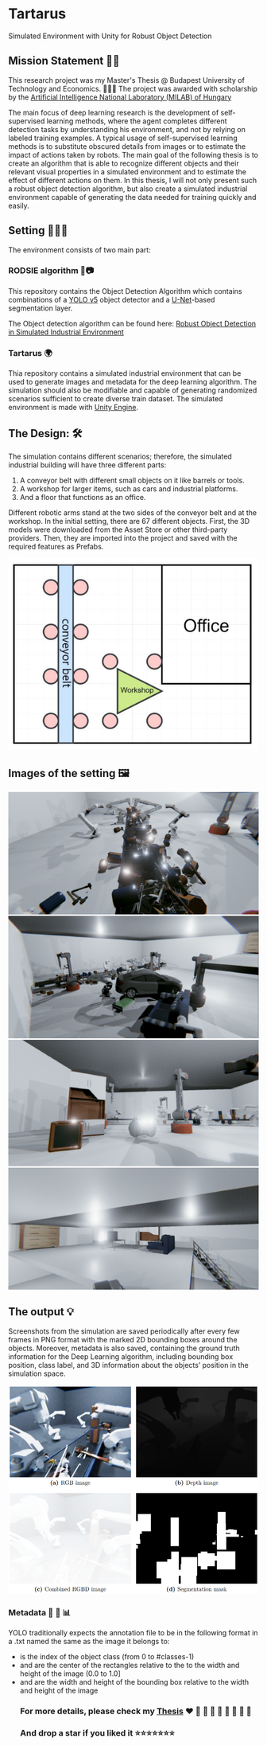# Tartarus
Simulated Environment with Unity for Robust Object Detection

## Mission Statement 👨‍🎓
This research project was my Master's Thesis @ Budapest University of Technology and Economics. 👨🏻‍🎓
The project was awarded with scholarship by the [Artificial Intelligence National Laboratory (MILAB) of Hungary](https://mi.nemzetilabor.hu/) 

The main focus of deep learning research is the development of self-supervised learning methods, where the agent completes different detection tasks by understanding his environment, and not by relying on labeled training examples. A typical usage of self-supervised learning methods is to substitute obscured details from images or to estimate the impact of actions taken by robots. The main goal of the following thesis is to create an algorithm that is able to recognize different objects and their relevant visual properties in a simulated environment and to estimate the effect of different actions on them. In this thesis, I will not only present such a robust object detection algorithm, but also create a simulated industrial environment capable of generating the data needed for training quickly and easily.

## Setting 👨🏻‍💻
The environment consists of two main part: 

### RODSIE algorithm 🤖📷
This repository contains the Object Detection Algorithm which contains combinations of a [YOLO v5](https://github.com/ultralytics/yolov5) object detector and a [U-Net](https://en.wikipedia.org/wiki/U-Net)-based segmentation layer.

The Object detection algorithm can be found here: [Robust Object Detection in Simulated Industrial Environment](https://github.com/paszti96/RODSIE_yolov5)
### Tartarus 🌍
Thia repository contains a simulated industrial environment that can be used to generate images and metadata for the deep learning algorithm. The simulation should also be modifiable and capable of generating randomized scenarios sufficient to create diverse train dataset. 
The simulated environment is made with [Unity Engine](https://unity.com/).

## The Design: 🛠
The simulation contains different scenarios; therefore, the simulated industrial building will have three different parts:
1. A conveyor belt with different small objects on it like barrels or tools.
2. A workshop for larger items, such as cars and industrial platforms.
3. And a floor that functions as an office. 

Different robotic arms stand at the two sides of the conveyor belt and at the workshop.
In the initial setting, there are 67 different objects. First, the 3D models were downloaded from the Asset Store or other third-party providers. Then, they are
imported into the project and saved with the required features as Prefabs.

![Design](https://github.com/paszti96/Tartarus/blob/main/images/design.png " design")

## Images of the setting 🖼
![Conveyor](https://github.com/paszti96/Tartarus/blob/main/images/conv_post2.PNG " otput")
![Otherside](https://github.com/paszti96/Tartarus/blob/main/images/otherside_post.PNG " otput")
![Otherside2](https://github.com/paszti96/Tartarus/blob/main/images/otherside_post2.PNG " otput")
![Office](https://github.com/paszti96/Tartarus/blob/main/images/office_post.png " otput")

## The output 💡
Screenshots from the simulation are saved periodically after every few frames in PNG format with the marked 2D bounding boxes around the objects.
Moreover, metadata is also saved, containing the ground truth information for the Deep Learning algorithm, including bounding box position, class label, and 3D information about the objects’ position in the simulation space.

![Output](https://github.com/paszti96/Tartarus/blob/main/images/output.png " otput")

### Metadata 📑 🧾 📊
YOLO traditionally expects the annotation file to be in the following format in a .txt named the same as the image it belongs to:
<object class> <x> <y> <width> <height>
* <object class> is the index of the object class (from 0 to #classes-1)
* <x> and <y> are the center of the rectangles relative to the to the width and height of the image (0.0 to 1.0]
* <widht> and <height> are the width and height of the bounding box relative to the width and height of the image
  
### For more details, please check my [Thesis](https://github.com/paszti96/RODSIE_yolov5/blob/main/Robust%20Object%20Detection%20in%20SImulated%20Environment.pdf) ❤️ 🧡 💛 💚 💙 💜 🖤 🤍 🤎
### And drop a star if you liked it ⭐️⭐️⭐️⭐️⭐️⭐️⭐️
